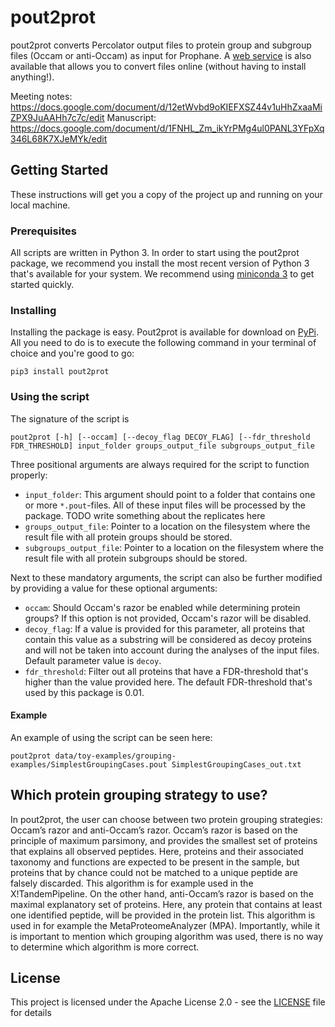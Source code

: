 # pout2prot

pout2prot converts Percolator output files to protein group and subgroup files (Occam or anti-Occam) as input for Prophane. A [web service](https://pout2prot.ugent.be) is also available that allows you to convert files online (without having to install anything!).

Meeting notes: https://docs.google.com/document/d/12etWvbd9oKIEFXSZ44v1uHhZxaaMiZPX9JuAAHh7c7c/edit
Manuscript: https://docs.google.com/document/d/1FNHL_Zm_ikYrPMg4ul0PANL3YFpXq346L68K7XJeMYk/edit

## Getting Started

These instructions will get you a copy of the project up and running on your local machine.

### Prerequisites

All scripts are written in Python 3. In order to start using the pout2prot package, we recommend you install the most recent version of Python 3 that's available for your system. We recommend using [miniconda 3](https://docs.conda.io/en/latest/miniconda.html) to get started quickly.

### Installing

Installing the package is easy. Pout2prot is available for download on [PyPi](). All you need to do is to execute the following command in your terminal of choice and you're good to go:

```shell
pip3 install pout2prot
```

### Using the script

The signature of the script is 
```
pout2prot [-h] [--occam] [--decoy_flag DECOY_FLAG] [--fdr_threshold FDR_THRESHOLD] input_folder groups_output_file subgroups_output_file
```

Three positional arguments are always required for the script to function properly:
* `input_folder`: This argument should point to a folder that contains one or more `*.pout`-files. All of these input files will be processed by the package. TODO write something about the replicates here
* `groups_output_file`: Pointer to a location on the filesystem where the result file with all protein groups should be stored.
* `subgroups_output_file`: Pointer to a location on the filesystem where the result file with all protein subgroups should be stored.

Next to these mandatory arguments, the script can also be further modified by providing a value for these optional arguments:
* `occam`: Should Occam's razor be enabled while determining protein groups? If this option is not provided, Occam's razor will be disabled.
* `decoy_flag`: If a value is provided for this parameter, all proteins that contain this value as a substring will be considered as decoy proteins and will not be taken into account during the analyses of the input files. Default parameter value is `decoy`.
* `fdr_threshold`: Filter out all proteins that have a FDR-threshold that's higher than the value provided here. The default FDR-threshold that's used by this package is 0.01.

#### Example
An example of using the script can be seen here:

```shell
pout2prot data/toy-examples/grouping-examples/SimplestGroupingCases.pout SimplestGroupingCases_out.txt
```

## Which protein grouping strategy to use?

In pout2prot, the user can choose between two protein grouping strategies: Occam’s razor and anti-Occam’s razor. Occam’s razor is based on the principle of maximum parsimony, and provides the smallest set of proteins that explains all observed peptides. Here, proteins and their associated taxonomy and functions are expected to be present in the sample, but proteins that by chance could not be matched to a unique peptide are falsely discarded. This algorithm is for example used in the X!TandemPipeline. On the other hand, anti-Occam’s razor is based on the maximal explanatory set of proteins. Here, any protein that contains at least one identified peptide, will be provided in the protein list. This algorithm is used in for example the MetaProteomeAnalyzer (MPA). Importantly, while it is important to mention which grouping algorithm was used, there is no way to determine which algorithm is more correct.

## License

This project is licensed under the Apache License 2.0 - see the [LICENSE](LICENSE) file for details

